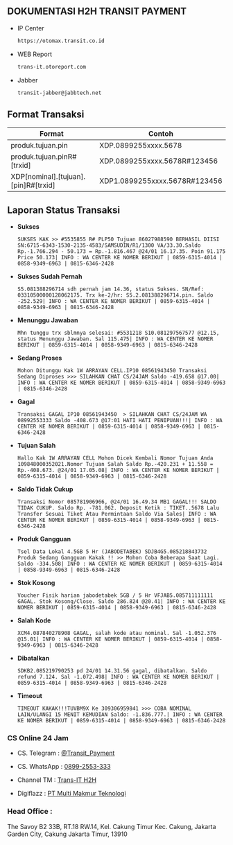 ## DOKUMENTASI H2H TRANSIT PAYMENT

- IP Center
    ```bash
    https://otomax.transit.co.id
    ```
- WEB Report
    ```bash
    trans-it.otoreport.com
    ```
- Jabber
    ```bash
    transit-jabber@jabbtech.net
    ```
## Format Transaksi

| Format | Contoh |
| --- | --- |
| produk.tujuan.pin | XDP.0899255xxxx.5678 |
| produk.tujuan.pinR#[trxid] | XDP.0899255xxxx.5678R#123456 |
| XDP[nominal].[tujuan].[pin]R#[trxid] | XDP1.0899255xxxx.5678R#123456 |

## Laporan Status Transaksi
- **Sukses**
    ```
    SUKSES KAK >> #5535855 R# PLP50 Tujuan 86027988590 BERHASIL DIISI SN:6715-6343-1530-2135-4583/SAMSUDIN/R1/1300 VA/33.30.Saldo Rp.-1.766.294 - 50.173 = Rp.-1.816.467 @24/01 16.17.35. Poin 91.175 Price 50.173| INFO : WA CENTER KE NOMER BERIKUT | 0859-6315-4014 | 0858-9349-6963 | 0815-6346-2428
    ```
- **Sukses Sudah Pernah**
    ```
    S5.081388296714 sdh pernah jam 14.36, status Sukses. SN/Ref: 03310500000128062175. Trx ke-2/hr: S5.2.081388296714.pin. Saldo -252.529| INFO : WA CENTER KE NOMER BERIKUT | 0859-6315-4014 | 0858-9349-6963 | 0815-6346-2428
    ```
- **Menunggu Jawaban**
    ```
    Mhn tunggu trx sblmnya selesai: #5531218 S10.081297567577 @12.15, status Menunggu Jawaban. Sal 115.475| INFO : WA CENTER KE NOMER BERIKUT | 0859-6315-4014 | 0858-9349-6963 | 0815-6346-2428
    ```
- **Sedang Proses**
    ```
    Mohon Ditunggu Kak 1W ARRAYAN CELL.IP10 08561943450 Transaksi Sedang Diproses >>> SILAHKAN CHAT CS/24JAM Saldo -419.658 @17.00| INFO : WA CENTER KE NOMER BERIKUT | 0859-6315-4014 | 0858-9349-6963 | 0815-6346-2428
    ```
- **Gagal**
    ```
    Transaksi GAGAL IP10 08561943450  > SILAHKAN CHAT CS/24JAM WA 08992553333 Saldo -408.673 @17:01 HATI HATI PENIPUAN!!!| INFO : WA CENTER KE NOMER BERIKUT | 0859-6315-4014 | 0858-9349-6963 | 0815-6346-2428
    ```
- **Tujuan Salah**
    ```
    Hallo Kak 1W ARRAYAN CELL Mohon Dicek Kembali Nomor Tujuan Anda 109848000352021.Nomor Tujuan Salah Saldo Rp.-420.231 + 11.558 = Rp.-408.673. @24/01 17.05.08| INFO : WA CENTER KE NOMER BERIKUT | 0859-6315-4014 | 0858-9349-6963 | 0815-6346-2428
    ```
- **Saldo Tidak Cukup**
    ```
    Transaksi Nomor 085781906966, @24/01 16.49.34 MB1 GAGAL!!! SALDO TIDAK CUKUP. Saldo Rp. -781.062. Deposit Ketik : TIKET..5678 Lalu Transfer Sesuai Tiket Atau Permintaan Saldo Via Sales| INFO : WA CENTER KE NOMER BERIKUT | 0859-6315-4014 | 0858-9349-6963 | 0815-6346-2428
    ```
- **Produk Gangguan**
    ```
    Tsel Data Lokal 4.5GB 5 Hr (JABODETABEK) SDJB4G5.085218843732 Produk Sedang Gangguan Kakak !! >> Mohon Coba Beberapa Saat Lagi. Saldo -334.508| INFO : WA CENTER KE NOMER BERIKUT | 0859-6315-4014 | 0858-9349-6963 | 0815-6346-2428
    ```
- **Stok Kosong**
    ```
    Voucher Fisik harian jabodetabek 5GB / 5 Hr VFJAB5.085711111111 GAGAL. Stok Kosong/Close. Saldo 286.824 @20.41| INFO : WA CENTER KE NOMER BERIKUT | 0859-6315-4014 | 0858-9349-6963 | 0815-6346-2428
    ```
- **Salah Kode**
    ```
   XCM4.087840278908 GAGAL, salah kode atau nominal. Sal -1.052.376 @15.01| INFO : WA CENTER KE NOMER BERIKUT | 0859-6315-4014 | 0858-9349-6963 | 0815-6346-2428 
    ```
- **Dibatalkan**
    ```
    SDKB2.085219790253 pd 24/01 14.31.56 gagal, dibatalkan. Saldo refund 7.124. Sal -1.072.498| INFO : WA CENTER KE NOMER BERIKUT | 0859-6315-4014 | 0858-9349-6963 | 0815-6346-2428
    ```
- **Timeout**
    ```
    TIMEOUT KAKAK!!!TUVBM9X Ke 309306959841 >>> COBA NOMINAL LAIN/ULANGI 15 MENIT KEMUDIAN Saldo: -1.836.777.| INFO : WA CENTER KE NOMER BERIKUT | 0859-6315-4014 | 0858-9349-6963 | 0815-6346-2428
    ```
### CS Online 24 Jam
- CS. Telegram : [@Transit_Payment](https://t.me/Transit_Payment)
- CS. WhatsApp : [0899-2553-333](https://t.me/Transit_Payment)

- Channel TM : [Trans-IT H2H](https://t.me/transith2h)
- Digiflazz : [PT Multi Makmur Teknologi](https://digiflazz.com/seller/Wy7L9o)
    
### Head Office :
The Savoy B2 33B, RT.18 RW.14, Kel. Cakung Timur Kec. Cakung, Jakarta Garden City, Cakung Jakarta Timur, 13910 
